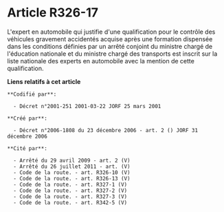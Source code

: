 # Article R326-17

L'expert en automobile qui justifie d'une qualification pour le contrôle des véhicules gravement accidentés acquise après une
formation dispensée dans les conditions définies par un arrêté conjoint du ministre chargé de l'éducation nationale et du
ministre chargé des transports est inscrit sur la liste nationale des experts en automobile avec la mention de cette
qualification.

**Liens relatifs à cet article**

	**Codifié par**:

	  - Décret n°2001-251 2001-03-22 JORF 25 mars 2001

	**Créé par**:

	  - Décret n°2006-1808 du 23 décembre 2006 - art. 2 () JORF 31 décembre 2006

	**Cité par**:

	  - Arrêté du 29 avril 2009 - art. 2 (V)
	  - Arrêté du 26 juillet 2011 - art. (V)
	  - Code de la route. - art. R326-10 (V)
	  - Code de la route. - art. R326-13 (V)
	  - Code de la route. - art. R327-1 (V)
	  - Code de la route. - art. R327-2 (V)
	  - Code de la route. - art. R327-3 (V)
	  - Code de la route. - art. R342-5 (V)
